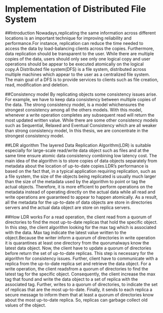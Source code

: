 # Implementation of Distributed File System

##Introduction
Nowadays,replicating the same information across different locations is an important technique
for improving reliability and performance.For instance, replication can reduce the time needed to
access the data by load-balancing clients across the copies. Furthermore, data replication should
be transparent to the user. While there are multiple copies of the data, users should only see only
one logical copy and user operations should be appear to be executed atomically on the logical
copy.A Distributed file system(DFS) is a file system, distributed across multiple machines which
appear to the user as a centralized file system. The main goal of a DFS is to provide services to
clients such as file creation, read, modification and deletion.

##Consistency model
By replicating objects some consistency issues arise. For example, we have to keep data
consistency between multiple copies of the data. The strong consistency model, is a model
whichensures the strongest consistency among all the others models. With this model, whenever
a write operation completes any subsequent read will return the most updated written value.
While there are some other consistency models such as Sequential, Relaxed and Eventual
Consistency which are all weaker than strong consistency model, In this thesis, we are
concentrate in the strongest consistency model.

##LDR algorithm
The layered Data Replication Algorithm(LDR) is suitable especially for large-scale read/write
data object such as files and at the same time ensure atomic data consistency combining low
latency cost. The main idea of the algorithm is to store copies of data objects separately from
metadata about the location of up-to-date copies.LDR’s performance is based on the fact that, in a typical application requiring replication, such
as a file system, the size of the objects being replicated is usually much larger than the size of the
metadata used by the algorithm to point or tag the actual objects. Therefore, it is more efficient to
perform operations on the metadata instead of operating directly on the actual data while all read
and write operations are guaranteed to appear to happen atomically. As a result, all the metadata
for the up-to-date of data objects are store in directories servers and the actual data object are
store on replica servers.

##How LDR works
For a read operation, the client read from a quorum of directories to find the most up-to-date
replicas that hold the specific object. In this step, the client algorithm looking for the max tag
which is associated with the data. Max tag indicate the latest value written to the object.Because
the writer inform a quorum of directories in write operation it is quarantines at least one directory
from the quorumalways know the latest data object. Now, the client have to update a quorum of
directories before return the set of up-to-date replicas. This step is necessary for the algorithm for
consistency issues. Further, client have to communicate with a replica from the up-to-date replica
set and retrieve the data object.
For a write operation, the client readsfrom a quorum of directories to find the latest tag for the
specific object. Consequently, the client increase the max tag that found and write the data object
to a set of replica with the associated tag. Further, writes to a quorum of directories, to indicate
the set of replicas that are the most up-to-date. Finally, it sends to each replica a secure message
to inform them that at least a quorum of directories know about the most up-to-date replica. So,
replicas can garbage collect old values of the object.
